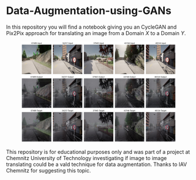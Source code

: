 # Data-Augmentation-using-GANs

In this repository you will find a notebook giving you an CycleGAN and Pix2Pix approach for translating an image from a Domain $X$ to a Domain $Y$. 
<div>
<figure style="text-align: center;">
  <img src="pictures/5best_rainy_dev.png" alt="Bildbeschreibung"  width="500">
</figure>
</div>

This repository is for educational purposes only and was part of a project at Chemnitz University of Technology investigating if image to image translating could be a vald technique for data augmentation. Thanks to IAV Chemnitz for suggesting this topic. 
